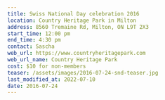 ```yaml
---
title: Swiss National Day celebration 2016
location: Country Heritage Park in Milton
address: 8560 Tremaine Rd, Milton, ON L9T 2X3
start_time: 12:00 pm
end_time: 4:30 pm
contact: Sascha
web_url: https://www.countryheritagepark.com
web_url_name: Country Heritage Park
cost: $10 for non-members
teaser: /assets/images/2016-07-24-snd-teaser.jpg
last_modified_at: 2022-07-10
date: 2016-07-24
---
```


